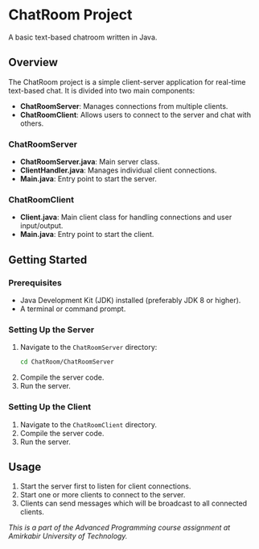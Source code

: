 
# ChatRoom Project
A basic text-based chatroom written in Java.

## Overview
The ChatRoom project is a simple client-server application for real-time text-based chat. It is divided into two main components:
- **ChatRoomServer**: Manages connections from multiple clients.
- **ChatRoomClient**: Allows users to connect to the server and chat with others.


### ChatRoomServer
- **ChatRoomServer.java**: Main server class.
- **ClientHandler.java**: Manages individual client connections.
- **Main.java**: Entry point to start the server.

### ChatRoomClient
- **Client.java**: Main client class for handling connections and user input/output.
- **Main.java**: Entry point to start the client.

## Getting Started

### Prerequisites
- Java Development Kit (JDK) installed (preferably JDK 8 or higher).
- A terminal or command prompt.

### Setting Up the Server
1. Navigate to the `ChatRoomServer` directory:
   ```sh
   cd ChatRoom/ChatRoomServer
   ```
2.   Compile the server code.
3. Run the server.

### Setting Up the Client
1. Navigate to the `ChatRoomClient` directory.
2.   Compile the server code.
3. Run the server.

## Usage
 1. Start the server first to listen for client connections.
 2. Start one or more clients to connect to the server.
 3. Clients can send messages which will be broadcast to all connected clients.
 
*This is a part of the Advanced Programming course assignment at Amirkabir University of Technology.*
